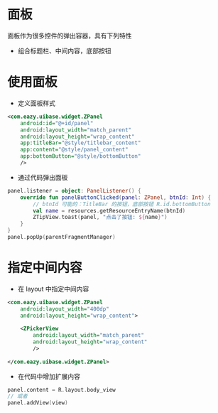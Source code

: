 # 面板
面板作为很多控件的弹出容器，具有下列特性
- 组合标题栏、中间内容，底部按钮

# 使用面板
* 定义面板样式
``` xml
<com.eazy.uibase.widget.ZPanel
    android:id="@+id/panel"
    android:layout_width="match_parent"
    android:layout_height="wrap_content"
    app:titleBar="@style/titlebar_content"
    app:content="@style/panel_content"
    app:bottomButton="@style/bottomButton"
    />
```
* 通过代码弹出面板
``` kotlin
panel.listener = object: PanelListener() {
    override fun panelButtonClicked(panel: ZPanel, btnId: Int) {
        // btnId 可能的：TitleBar 的按钮，底部按钮 R.id.bottomButton
        val name = resources.getResourceEntryName(btnId)
        ZTipView.toast(panel, "点击了按钮: ${name}")
    }
}
panel.popUp(parentFragmentManager)
```

# 指定中间内容
* 在 layout 中指定中间内容
``` xml
<com.eazy.uibase.widget.ZPanel
    android:layout_width="400dp"
    android:layout_height="wrap_content">
    
    <ZPickerView
        android:layout_width="match_parent"
        android:layout_height="wrap_content"
        />
    
</com.eazy.uibase.widget.ZPanel>

```
* 在代码中增加扩展内容
``` kotlin
panel.content = R.layout.body_view
// 或者
panel.addView(view)
```